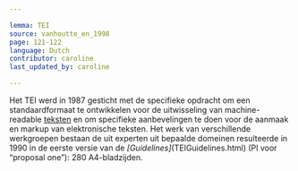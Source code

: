 ```yaml
---

lemma: TEI
source: vanhoutte_en_1998
page: 121-122
language: Dutch
contributor: caroline
last_updated_by: caroline

---
```


Het TEI werd in 1987 gesticht met de specifieke opdracht om een standaardformaat te ontwikkelen voor de uitwisseling van machine-readable [teksten](text.html) en om specifieke aanbevelingen te doen voor de aanmaak en markup van elektronische teksten. Het werk van verschillende werkgroepen bestaan de uit experten uit bepaalde domeinen resulteerde in 1990 in de eerste versie van de _[Guidelines]_(TEIGuidelines.html) (PI voor “proposal one”): 280 A4-bladzijden.
